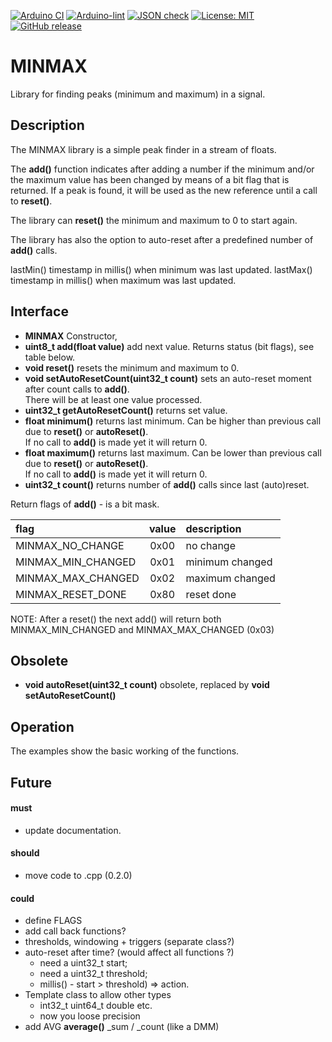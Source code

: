 
[![Arduino CI](https://github.com/RobTillaart/MINMAX/workflows/Arduino%20CI/badge.svg)](https://github.com/marketplace/actions/arduino_ci)
[![Arduino-lint](https://github.com/RobTillaart/MINMAX/actions/workflows/arduino-lint.yml/badge.svg)](https://github.com/RobTillaart/MINMAX/actions/workflows/arduino-lint.yml)
[![JSON check](https://github.com/RobTillaart/MINMAX/actions/workflows/jsoncheck.yml/badge.svg)](https://github.com/RobTillaart/MINMAX/actions/workflows/jsoncheck.yml)
[![License: MIT](https://img.shields.io/badge/license-MIT-green.svg)](https://github.com/RobTillaart/MINMAX/blob/master/LICENSE)
[![GitHub release](https://img.shields.io/github/release/RobTillaart/MINMAX.svg?maxAge=3600)](https://github.com/RobTillaart/MINMAX/releases)


# MINMAX

Library for finding peaks (minimum and maximum) in a signal.


## Description

The MINMAX library is a simple peak finder in a stream of floats. 

The **add()** function indicates after adding a number if the minimum and/or the maximum value has been 
changed by means of a bit flag that is returned. 
If a peak is found, it will be used as the new reference until a call to **reset()**.


The library can **reset()** the minimum and maximum to 0 to start again. 

The library has also the option to auto-reset after a predefined number of **add()** calls.

lastMin()  timestamp in millis() when minimum was last updated.
lastMax()  timestamp in millis() when maximum was last updated.


## Interface

- **MINMAX** Constructor,
- **uint8_t add(float value)** add next value. Returns status (bit flags), see table below.
- **void reset()** resets the minimum and maximum to 0.
- **void setAutoResetCount(uint32_t count)** sets an auto-reset moment after count calls to **add()**.  
There will be at least one value processed.
- **uint32_t getAutoResetCount()** returns set value.
- **float minimum()** returns last minimum. Can be higher than previous call due to **reset()** or **autoReset()**.  
If no call to **add()** is made yet it will return 0.
- **float maximum()** returns last maximum. Can be lower than previous call due to **reset()** or **autoReset()**.   
If no call to **add()** is made yet it will return 0.
- **uint32_t count()** returns number of **add()** calls since last (auto)reset.


Return flags of **add()** - is a bit mask.

|  flag                |  value  |  description      |
|:---------------------|:-------:|:------------------|
|  MINMAX_NO_CHANGE    |  0x00   |  no change        |
|  MINMAX_MIN_CHANGED  |  0x01   |  minimum changed  |
|  MINMAX_MAX_CHANGED  |  0x02   |  maximum changed  |
|  MINMAX_RESET_DONE   |  0x80   |  reset done       |

NOTE: After a reset() the next add() will return both MINMAX_MIN_CHANGED and MINMAX_MAX_CHANGED (0x03)


## Obsolete

- **void autoReset(uint32_t count)** obsolete, replaced by **void setAutoResetCount()**


## Operation

The examples show the basic working of the functions.


## Future

#### must
- update documentation.

#### should
- move code to .cpp  (0.2.0)

#### could
- define FLAGS
- add call back functions?
- thresholds, windowing + triggers  (separate class?)
- auto-reset after time? (would affect all functions  ?)
  - need a uint32_t start;
  - need a uint32_t threshold;
  - millis() - start > threshold) => action.
- Template class to allow other types 
  - int32_t uint64_t double etc.
  - now you loose precision 
- add AVG **average()** \_sum / \_count  (like a DMM)

